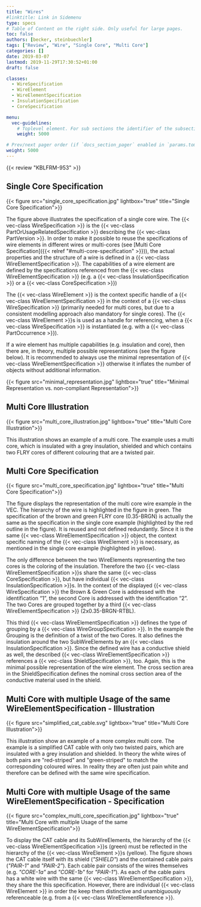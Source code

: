 ```yaml
---
title: "Wires"
#linktitle: Link in Sidemenu
type: specs
# Table of Content on the right side. Only useful for large pages.
toc: false
authors: [becker, steinbuechler]
tags: ["Review", "Wire", "Single Core", "Multi Core"]
categories: []
date: 2019-03-07
lastmod: 2019-11-29T17:30:52+01:00
draft: false

classes:
  - WireSpecification
  - WireElement
  - WireElementSpecification
  - InsulationSpecification
  - CoreSpecification

menu:
  vec-guidelines:
    # Toplevel element. For sub sections the identifier of the subsection
    weight: 5000

# Prev/next pager order (if `docs_section_pager` enabled in `params.toml`)
weight: 5000
---
```

{{< review "KBLFRM-953" >}}
## Single Core Specification

{{< figure src="single_core_specification.jpg" lightbox="true" title="Single Core Specification">}}

The figure above illustrates the specification of a single core wire. The {{< vec-class WireSpecification >}} is the {{< vec-class PartOrUsageRelatedSpecification >}} describing the {{< vec-class PartVersion >}}. In order to make it possible to reuse the specifications of wire elements in different wires or multi-cores (see [Multi Core Specification]({{< relref "#multi-core-specification" >}})), the actual properties and the structure of a wire is defined in a {{< vec-class WireElementSpecification >}}. The capabilities of a wire element are defined by the specifications referenced from the {{< vec-class WireElementSpecification >}} (e.g. a {{< vec-class InsulationSpecification >}} or a {{< vec-class CoreSpecification >}})

The {{< vec-class WireElement >}} is the context specific handle of a {{< vec-class WireElementSpecification >}} in the context of a {{< vec-class WireSpecification >}} (primarily needed for multi cores, but due to a consistent modelling approach also mandatory for single cores). The {{< vec-class WireElement >}}s is used as a handle for referencing, when a {{< vec-class WireSpecification >}} is instantiated (e.g. with a {{< vec-class PartOccurrence >}}).

If a wire element has multiple capabilities (e.g. insulation and core), then there are, in theory, multiple possible representations (see the figure below). It is recommended to always use the minimal representation of {{< vec-class WireElementSpecification >}} otherwise it inflates the number of objects without additional information. 

{{< figure src="minimal_representation.jpg" lightbox="true" title="Minimal Representation vs. non-compliant Representation">}}

## Multi Core Illustration

{{< figure src="multi_core_illustration.jpg" lightbox="true" title="Multi Core Illustration">}}

This illustration shows an example of a multi core. The example uses a multi core, which is insulated with a grey insulation, shielded and which contains two FLRY cores of different colouring that are a twisted pair.

## Multi Core Specification

{{< figure src="multi_core_specification.jpg" lightbox="true" title="Multi Core Specification">}}

The figure displays the representation of the multi core wire example in the VEC. The hierarchy of the wire is highlighted in the figure in green. The specification of the brown and green FLRY core (0.35-BRGN) is actually the same as the specification in the single core example (highlighted by the red outline in the figure). It is reused and not defined redundantly. Since it is the same {{< vec-class WireElementSpecification >}} object, the context specific naming of the {{< vec-class WireElement >}} is necessary, as mentioned in the single core example (highlighted in yellow).

The only difference between the two WireElements representing the two cores is the coloring of the insulation. Therefore the two {{< vec-class WireElementSpecification >}}s share the same {{< vec-class CoreSpecification >}}, but have individual {{< vec-class InsulationSpecification >}}s. In the context of the displayed {{< vec-class WireSpecification >}} the Brown & Green Core is addressed with the identification “1”, the second Core is addressed with the identification “2”. The two Cores are grouped together by a third {{< vec-class WireElementSpecification >}} (2x0.35-BRGN-RTBL).

This third {{< vec-class WireElementSpecification >}} defines the type of grouping by a {{< vec-class WireGroupSpecification >}}. In the example the Grouping is the definition of a twist of the two Cores. It also defines the insulation around the two SubWireElements by an {{< vec-class InsulationSpecification >}}. Since the defined wire has a conductive shield as well, the described {{< vec-class WireElementSpecification >}} references a {{< vec-class ShieldSpecification >}}, too. Again, this is the minimal possible representation of the wire element. The cross section area in the ShieldSpecification defines the nominal cross section area of the conductive material used in the shield.

## Multi Core with multiple Usage of the same WireElementSpecification - Illustration

{{< figure src="simplified_cat_cable.svg" lightbox="true" title="Multi Core Illustration">}}

This illustration show an example of a more complex multi core. The example is a simplified CAT cable with only two twisted pairs, which are insulated with a grey insulation and shielded. In theory the white wires of both pairs are "red-striped" and "green-striped" to match the corresponding coloured wires. In reality they are often just pain white and therefore can be defined with the same wire specification.

## Multi Core with multiple Usage of the same WireElementSpecification - Specification

{{< figure src="complex_multi_core_specification.jpg" lightbox="true" title="Multi Core with multiple Usage of the same WireElementSpecification">}}

To display the CAT cable and its SubWireElements, the hierarchy of the {{< vec-class WireElementSpecification >}}s (green) must be reflected in the hierarchy of the {{< vec-class WireElement >}}s (yellow). The figure shows the CAT cable itself with its shield (*"SHIELD"*) and the contained cable pairs (*"PAIR-1"* and *"PAIR-2"*). Each cable pair consists of the wires themselves (e.g. *"CORE-1a"* and *"CORE-1b"* for *"PAIR-1"*). As each of the cable pairs has a white wire with the same {{< vec-class WireElementSpecification >}}, they share the this specification. However, there are individual {{< vec-class WireElement >}} in order the keep them distinctive and unambiguously referenceable (e.g. from a {{< vec-class WireElementReference >}}.
